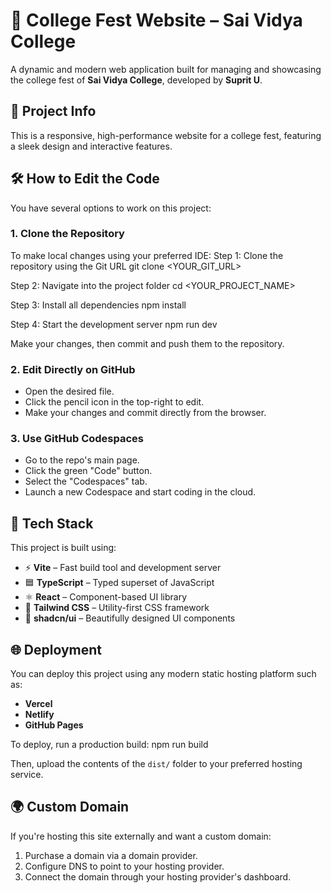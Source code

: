 # 🎉 College Fest Website – Sai Vidya College

A dynamic and modern web application built for managing and showcasing the college fest of **Sai Vidya College**, developed by **Suprit U**.

## 🚀 Project Info

This is a responsive, high-performance website for a college fest, featuring a sleek design and interactive features.

## 🛠 How to Edit the Code

You have several options to work on this project:

### 1. Clone the Repository

To make local changes using your preferred IDE:
Step 1: Clone the repository using the Git URL
git clone <YOUR_GIT_URL>

Step 2: Navigate into the project folder
cd <YOUR_PROJECT_NAME>

Step 3: Install all dependencies
npm install

Step 4: Start the development server
npm run dev

Make your changes, then commit and push them to the repository.

### 2. Edit Directly on GitHub

* Open the desired file.
* Click the pencil icon in the top-right to edit.
* Make your changes and commit directly from the browser.

### 3. Use GitHub Codespaces

* Go to the repo's main page.
* Click the green "Code" button.
* Select the "Codespaces" tab.
* Launch a new Codespace and start coding in the cloud.

## 🧰 Tech Stack

This project is built using:

* ⚡ **Vite** – Fast build tool and development server
* 🟦 **TypeScript** – Typed superset of JavaScript
* ⚛️ **React** – Component-based UI library
* 🎨 **Tailwind CSS** – Utility-first CSS framework
* 🧱 **shadcn/ui** – Beautifully designed UI components

## 🌐 Deployment

You can deploy this project using any modern static hosting platform such as:

* **Vercel**
* **Netlify**
* **GitHub Pages**

To deploy, run a production build:
npm run build

Then, upload the contents of the `dist/` folder to your preferred hosting service.

## 🌍 Custom Domain

If you're hosting this site externally and want a custom domain:

1. Purchase a domain via a domain provider.
2. Configure DNS to point to your hosting provider.
3. Connect the domain through your hosting provider's dashboard.